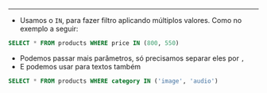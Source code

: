 ___
- Usamos o `IN`, para fazer filtro aplicando múltiplos valores. Como no exemplo a seguir:
```sql
SELECT * FROM products WHERE price IN (800, 550)
```
- Podemos passar mais parâmetros, só precisamos separar eles por `,`
- E podemos usar para textos também
```sql
SELECT * FROM products WHERE category IN ('image', 'audio')
```